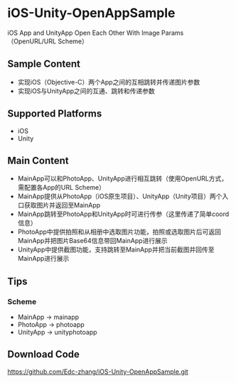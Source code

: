 # iOS-Unity-OpenAppSample
iOS App and UnityApp Open Each Other With Image Params （OpenURL/URL Scheme）

## Sample Content
- 实现iOS（Objective-C）两个App之间的互相跳转并传递图片参数
- 实现iOS与UnityApp之间的互通、跳转和传递参数

## Supported Platforms

- iOS
- Unity

## Main Content
- MainApp可以和PhotoApp、UnityApp进行相互跳转（使用OpenURL方式，需配置各App的URL Scheme）
- MainApp提供从PhotoApp（iOS原生项目）、UnityApp（Unity项目）两个入口获取图片并返回至MainApp
- MainApp跳转至PhotoApp和UnityApp时可进行传参（这里传递了简单coord信息）
- PhotoApp中提供拍照和从相册中选取图片功能，拍照或选取图片后可返回MainApp并把图片Base64信息带回MainApp进行展示
- UnityApp中提供截图功能，支持跳转至MainApp并把当前截图并回传至MainApp进行展示

## Tips
### Scheme
- MainApp -> mainapp
- PhotoApp -> photoapp
- UnityApp -> unityphotoapp


## Download Code
https://github.com/Edc-zhang/iOS-Unity-OpenAppSample.git
